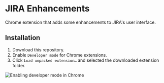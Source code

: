 # JIRA Enhancements

Chrome extension that adds some enhancements to JIRA's user interface.

## Installation

1. Download this repository.
2. Enable `Developer mode` for Chrome extensions.
3. Click `Load unpacked extension…` and selected the downloaded extension folder.

![Enabling developer mode in Chrome](https://i.stack.imgur.com/CYW83.png)
